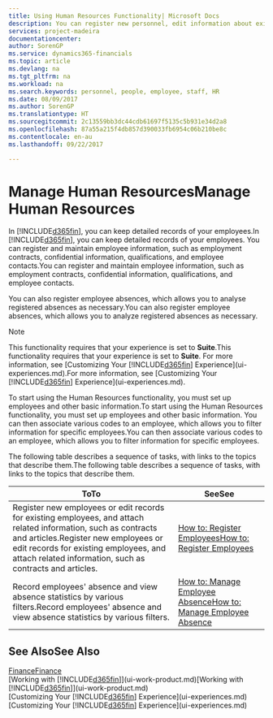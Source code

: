 ```yaml
---
title: Using Human Resources Functionality| Microsoft Docs
description: You can register new personnel, edit information about existing staff, and record and analyse absence.
services: project-madeira
documentationcenter: 
author: SorenGP
ms.service: dynamics365-financials
ms.topic: article
ms.devlang: na
ms.tgt_pltfrm: na
ms.workload: na
ms.search.keywords: personnel, people, employee, staff, HR
ms.date: 08/09/2017
ms.author: SorenGP
ms.translationtype: HT
ms.sourcegitcommit: 2c13559bb3dc44cdb61697f5135c5b931e34d2a8
ms.openlocfilehash: 87a55a215f4db857d390033fb6954c06b210be8c
ms.contentlocale: en-au
ms.lasthandoff: 09/22/2017

---
```

# <a name="manage-human-resources"></a><span data-ttu-id="79150-103">Manage Human Resources</span><span class="sxs-lookup"><span data-stu-id="79150-103">Manage Human Resources</span></span>
<span data-ttu-id="79150-104">In [!INCLUDE[d365fin](includes/d365fin_md.md)], you can keep detailed records of your employees.</span><span class="sxs-lookup"><span data-stu-id="79150-104">In [!INCLUDE[d365fin](includes/d365fin_md.md)], you can keep detailed records of your employees.</span></span> <span data-ttu-id="79150-105">You can register and maintain employee information, such as employment contracts, confidential information, qualifications, and employee contacts.</span><span class="sxs-lookup"><span data-stu-id="79150-105">You can register and maintain employee information, such as employment contracts, confidential information, qualifications, and employee contacts.</span></span>

<span data-ttu-id="79150-106">You can also register employee absences, which allows you to analyse registered absences as necessary.</span><span class="sxs-lookup"><span data-stu-id="79150-106">You can also register employee absences, which allows you to analyze registered absences as necessary.</span></span>

> [!NOTE]  
> <span data-ttu-id="79150-107">This functionality requires that your experience is set to **Suite**.</span><span class="sxs-lookup"><span data-stu-id="79150-107">This functionality requires that your experience is set to **Suite**.</span></span> <span data-ttu-id="79150-108">For more information, see [Customizing Your [!INCLUDE[d365fin](includes/d365fin_md.md)] Experience](ui-experiences.md).</span><span class="sxs-lookup"><span data-stu-id="79150-108">For more information, see [Customizing Your [!INCLUDE[d365fin](includes/d365fin_md.md)] Experience](ui-experiences.md).</span></span>

<span data-ttu-id="79150-109">To start using the Human Resources functionality, you must set up employees and other basic information.</span><span class="sxs-lookup"><span data-stu-id="79150-109">To start using the Human Resources functionality, you must set up employees and other basic information.</span></span> <span data-ttu-id="79150-110">You can then associate various codes to an employee, which allows you to filter information for specific employees.</span><span class="sxs-lookup"><span data-stu-id="79150-110">You can then associate various codes to an employee, which allows you to filter information for specific employees.</span></span>

<span data-ttu-id="79150-111">The following table describes a sequence of tasks, with links to the topics that describe them.</span><span class="sxs-lookup"><span data-stu-id="79150-111">The following table describes a sequence of tasks, with links to the topics that describe them.</span></span>

| <span data-ttu-id="79150-112">To</span><span class="sxs-lookup"><span data-stu-id="79150-112">To</span></span> | <span data-ttu-id="79150-113">See</span><span class="sxs-lookup"><span data-stu-id="79150-113">See</span></span> |
| --- | --- |
| <span data-ttu-id="79150-114">Register new employees or edit records for existing employees, and attach related information, such as contracts and articles.</span><span class="sxs-lookup"><span data-stu-id="79150-114">Register new employees or edit records for existing employees, and attach related information, such as contracts and articles.</span></span> |[<span data-ttu-id="79150-115">How to: Register Employees</span><span class="sxs-lookup"><span data-stu-id="79150-115">How to: Register Employees</span></span>](hr-how-register-employees.md) |
| <span data-ttu-id="79150-116">Record employees' absence and view absence statistics by various filters.</span><span class="sxs-lookup"><span data-stu-id="79150-116">Record employees' absence and view absence statistics by various filters.</span></span> |[<span data-ttu-id="79150-117">How to: Manage Employee Absence</span><span class="sxs-lookup"><span data-stu-id="79150-117">How to: Manage Employee Absence</span></span>](hr-how-manage-absence.md) |

## <a name="see-also"></a><span data-ttu-id="79150-118">See Also</span><span class="sxs-lookup"><span data-stu-id="79150-118">See Also</span></span>
[<span data-ttu-id="79150-119">Finance</span><span class="sxs-lookup"><span data-stu-id="79150-119">Finance</span></span>](finance.md)  
<span data-ttu-id="79150-120">[Working with [!INCLUDE[d365fin](includes/d365fin_md.md)]](ui-work-product.md)</span><span class="sxs-lookup"><span data-stu-id="79150-120">[Working with [!INCLUDE[d365fin](includes/d365fin_md.md)]](ui-work-product.md)</span></span>  
<span data-ttu-id="79150-121">[Customizing Your [!INCLUDE[d365fin](includes/d365fin_md.md)] Experience](ui-experiences.md)</span><span class="sxs-lookup"><span data-stu-id="79150-121">[Customizing Your [!INCLUDE[d365fin](includes/d365fin_md.md)] Experience](ui-experiences.md)</span></span>        


